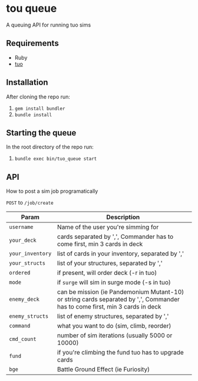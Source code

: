 # tou queue

A queuing API for running tuo sims

## Requirements
* Ruby
* [tuo](https://sf.net/p/tyrant-unleashed-optimizer)

## Installation

After cloning the repo run:

1. `gem install bundler`
2. `bundle install`

## Starting the queue

In the root directory of the repo run:

1. `bundle exec bin/tuo_queue start`

## API

How to post a sim job programatically

`POST` to `/job/create`

| Param | Description |
|-------|-------------|
|`username`|Name of the user you're simming for|
|`your_deck`|cards separated by ',', Commander has to come first, min 3 cards in deck|
|`your_inventory`|list of cards in your inventory, separated by ','|
|`your_structs`|list of your structures, separated by ','|
|`ordered`|if present, will order deck (-r in tuo)|
|`mode`|if `surge` will sim in surge mode (-s in tuo)|
|`enemy_deck`|can be mission (ie Pandemonium Mutant-10) or string cards separated by ',', Commander has to come first, min 3 cards in deck|
|`enemy_structs`|list of enemy structures, separated by ','|
|`command`|what you want to do (sim, climb, reorder)|
|`cmd_count`|number of sim iterations (usually 5000 or 10000)|
|`fund`|if you're climbing the fund tuo has to upgrade cards|
|`bge`| Battle Ground Effect (ie Furiosity)|
